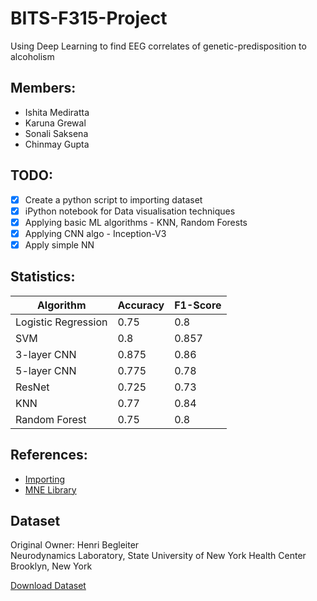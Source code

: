 # BITS-F315-Project
Using Deep Learning to find EEG correlates of genetic-predisposition to alcoholism

## Members:
- Ishita Mediratta
- Karuna Grewal
- Sonali Saksena
- Chinmay Gupta

## TODO:
- [X] Create a python script to importing dataset
- [X] iPython notebook for Data visualisation techniques
- [X] Applying basic ML algorithms - KNN, Random Forests
- [X] Applying CNN algo - Inception-V3
- [X] Apply simple NN

## Statistics:
| Algorithm           | Accuracy | F1-Score |
|---------------------|----------|----------|
| Logistic Regression | 0.75     | 0.8      |
| SVM                 | 0.8      | 0.857    |
| 3-layer CNN         | 0.875    | 0.86     |
| 5-layer CNN         | 0.775    | 0.78     |
| ResNet              | 0.725    | 0.73     | 
| KNN	                | 0.77     | 0.84     | 
| Random Forest       | 0.75     |  0.8     |

## References:
- [Importing](https://github.com/shubham-singh-ss/EEG-Correlation-Of-Genetic-Predisposition-To-Alcoholism/blob/master/EEG%20data%20analysis.ipynb)
- [MNE Library](https://www.nmr.mgh.harvard.edu/mne/stable/documentation.html#collapse_visualization)

## Dataset
Original Owner: 
Henri Begleiter 
<br>Neurodynamics Laboratory, 
State University of New York Health Center 
Brooklyn, New York 

[Download Dataset](http://archive.ics.uci.edu/ml/machine-learning-databases/eeg-mld/eeg_full.tar)


